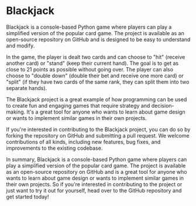 # Blackjack

Blackjack is a console-based Python game where players can play a simplified version of the popular card game. The project is available as an open-source repository on GitHub and is designed to be easy to understand and modify.

In the game, the player is dealt two cards and can choose to "hit" (receive another card) or "stand" (keep their current hand). The goal is to get as close to 21 points as possible without going over. The player can also choose to "double down" (double their bet and receive one more card) or "split" (if they have two cards of the same rank, they can split them into two separate hands).

The Blackjack project is a great example of how programming can be used to create fun and engaging games that require strategy and decision-making. It's a great tool for anyone who wants to learn about game design or wants to implement similar games in their own projects.

If you're interested in contributing to the Blackjack project, you can do so by forking the repository on GitHub and submitting a pull request. We welcome contributions of all kinds, including new features, bug fixes, and improvements to the existing codebase.

In summary, Blackjack is a console-based Python game where players can play a simplified version of the popular card game. The project is available as an open-source repository on GitHub and is a great tool for anyone who wants to learn about game design or wants to implement similar games in their own projects. So if you're interested in contributing to the project or just want to try it out for yourself, head over to the GitHub repository and get started today!